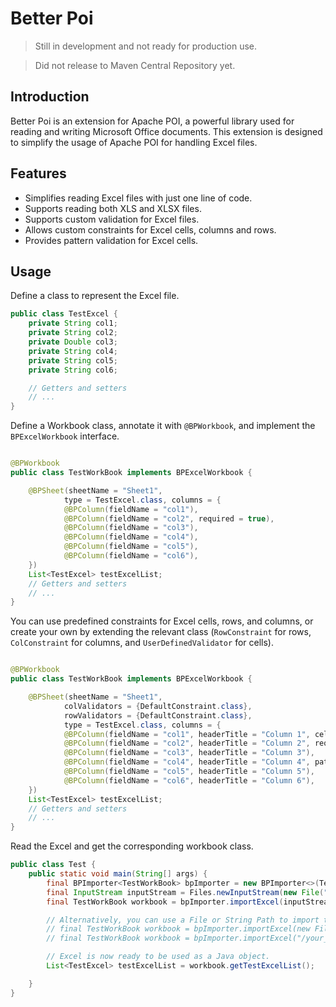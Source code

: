 # Better Poi

> Still in development and not ready for production use.

> Did not release to Maven Central Repository yet.

## Introduction

Better Poi is an extension for Apache POI, a powerful library used for reading and writing Microsoft Office documents.
This extension is designed to simplify the usage of Apache POI for handling Excel files.

## Features

- Simplifies reading Excel files with just one line of code.
- Supports reading both XLS and XLSX files.
- Supports custom validation for Excel files.
- Allows custom constraints for Excel cells, columns and rows.
- Provides pattern validation for Excel cells.

## Usage

Define a class to represent the Excel file.

```java
public class TestExcel {
    private String col1;
    private String col2;
    private Double col3;
    private String col4;
    private String col5;
    private String col6;

    // Getters and setters
    // ...
}
```

Define a Workbook class, annotate it with `@BPWorkbook`, and implement the `BPExcelWorkbook` interface.
```java

@BPWorkbook
public class TestWorkBook implements BPExcelWorkbook {

    @BPSheet(sheetName = "Sheet1",
            type = TestExcel.class, columns = {
            @BPColumn(fieldName = "col1"),
            @BPColumn(fieldName = "col2", required = true),
            @BPColumn(fieldName = "col3"),
            @BPColumn(fieldName = "col4"),
            @BPColumn(fieldName = "col5"),
            @BPColumn(fieldName = "col6"),
    })
    List<TestExcel> testExcelList;
    // Getters and setters
    // ...
}
```

You can use predefined constraints for Excel cells, rows, and columns, or create your own by extending the relevant
class (`RowConstraint` for rows, `ColConstraint` for columns, and `UserDefinedValidator` for cells).

```java

@BPWorkbook
public class TestWorkBook implements BPExcelWorkbook {

    @BPSheet(sheetName = "Sheet1",
            colValidators = {DefaultConstraint.class},
            rowValidators = {DefaultConstraint.class},
            type = TestExcel.class, columns = {
            @BPColumn(fieldName = "col1", headerTitle = "Column 1", cellValidator = DefaultConstraint.class),
            @BPColumn(fieldName = "col2", headerTitle = "Column 2", required = true),
            @BPColumn(fieldName = "col3", headerTitle = "Column 3"),
            @BPColumn(fieldName = "col4", headerTitle = "Column 4", pattern = "^[a-zA-Z0-9]*$"),
            @BPColumn(fieldName = "col5", headerTitle = "Column 5"),
            @BPColumn(fieldName = "col6", headerTitle = "Column 6"),
    })
    List<TestExcel> testExcelList;
    // Getters and setters
    // ...
}
```

Read the Excel and get the corresponding workbook class.

```java
public class Test {
    public static void main(String[] args) {
        final BPImporter<TestWorkBook> bpImporter = new BPImporter<>(TestWorkBook.class, ExcelType.XLSX);
        final InputStream inputStream = Files.newInputStream(new File("/your_source/file.xlsx").toPath());
        final TestWorkBook workbook = bpImporter.importExcel(inputStream);

        // Alternatively, you can use a File or String Path to import the Excel file:
        // final TestWorkBook workbook = bpImporter.importExcel(new File("/your_source/file.xlsx"));
        // final TestWorkBook workbook = bpImporter.importExcel("/your_source/file.xlsx");

        // Excel is now ready to be used as a Java object.
        List<TestExcel> testExcelList = workbook.getTestExcelList();

    }
}
```